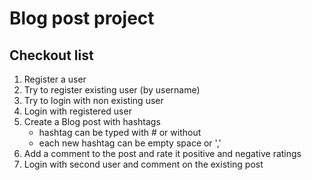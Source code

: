 # Blog post project

## Checkout list
1. Register a user 
2. Try to register existing user (by username)
2. Try to login with non existing user
3. Login with registered user
4. Create a Blog post with hashtags 
    * hashtag can be typed with # or without
    * each new hashtag can be empty space or ','
5. Add a comment to the post and rate it positive and negative ratings
6. Login with second user and comment on the existing post